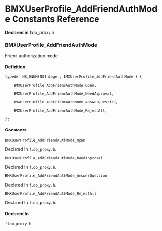 # BMXUserProfile_AddFriendAuthMode Constants Reference

  **Declared in** floo_proxy.h  

### BMXUserProfile_AddFriendAuthMode

Friend authorization mode

#### Definition
    typedef NS_ENUM(NSInteger, BMXUserProfile_AddFriendAuthMode ) {   
        
        BMXUserProfile_AddFriendAuthMode_Open,
        
        BMXUserProfile_AddFriendAuthMode_NeedApproval,
        
        BMXUserProfile_AddFriendAuthMode_AnswerQuestion,
        
        BMXUserProfile_AddFriendAuthMode_RejectAll,
        
    };

#### Constants

<a name="" title="BMXUserProfile_AddFriendAuthMode_Open"></a><code>BMXUserProfile_AddFriendAuthMode_Open</code>

   Declared In `floo_proxy.h`.

<a name="" title="BMXUserProfile_AddFriendAuthMode_NeedApproval"></a><code>BMXUserProfile_AddFriendAuthMode_NeedApproval</code>

   Declared In `floo_proxy.h`.

<a name="" title="BMXUserProfile_AddFriendAuthMode_AnswerQuestion"></a><code>BMXUserProfile_AddFriendAuthMode_AnswerQuestion</code>

   Declared In `floo_proxy.h`.

<a name="" title="BMXUserProfile_AddFriendAuthMode_RejectAll"></a><code>BMXUserProfile_AddFriendAuthMode_RejectAll</code>

   Declared In `floo_proxy.h`.

#### Declared In
`floo_proxy.h`

